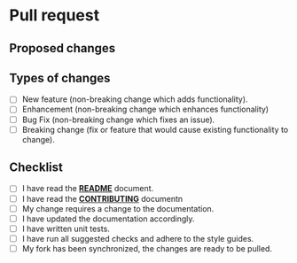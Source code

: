 # Pull request

## Proposed changes

<!-- Describe the big picture of your changes here to communicate to the maintainers why we should accept this pull request. If it fixes a bug or resolves a feature request, be sure to link to that issue. -->

## Types of changes

<!-- What types of changes does your code introduce? Put an `x` in all the boxes that apply: -->

- [ ] New feature (non-breaking change which adds functionality).
- [ ] Enhancement (non-breaking change which enhances functionality)
- [ ] Bug Fix (non-breaking change which fixes an issue).
- [ ] Breaking change (fix or feature that would cause existing functionality to change).

## Checklist

<!-- Go over all the following points, and put an `x` in all the boxes that apply. If you're unsure about any of these, don't hesitate to ask. We're here to help! -->

- [ ] I have read the **[README](./README.md)** document.
- [ ] I have read the **[CONTRIBUTING](./CONTRIBUTING.md)** documentn
- [ ] My change requires a change to the documentation.
- [ ] I have updated the documentation accordingly.
- [ ] I have written unit tests.
- [ ] I have run all suggested checks and adhere to the style guides.
- [ ] My fork has been synchronized, the changes are ready to be pulled.

